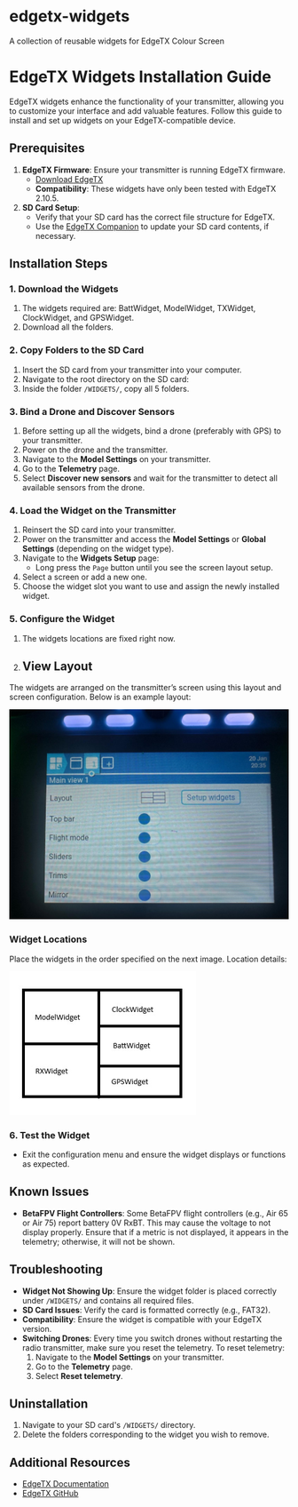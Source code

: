 # edgetx-widgets
A collection of reusable widgets for EdgeTX Colour Screen

# EdgeTX Widgets Installation Guide

EdgeTX widgets enhance the functionality of your transmitter, allowing you to customize your interface and add valuable features. Follow this guide to install and set up widgets on your EdgeTX-compatible device.

## Prerequisites

1. **EdgeTX Firmware**: Ensure your transmitter is running EdgeTX firmware.
   - [Download EdgeTX](https://www.edgetx.org/)
   - **Compatibility**: These widgets have only been tested with EdgeTX 2.10.5.
2. **SD Card Setup**:
   - Verify that your SD card has the correct file structure for EdgeTX.
   - Use the [EdgeTX Companion](https://www.edgetx.org/tools) to update your SD card contents, if necessary.

## Installation Steps

### 1. Download the Widgets
1. The widgets required are: BattWidget, ModelWidget, TXWidget, ClockWidget, and GPSWidget.
2. Download all the folders.

### 2. Copy Folders to the SD Card
1. Insert the SD card from your transmitter into your computer.
2. Navigate to the root directory on the SD card:
3. Inside the folder `/WIDGETS/`, copy all 5 folders.

### 3. Bind a Drone and Discover Sensors
1. Before setting up all the widgets, bind a drone (preferably with GPS) to your transmitter.
2. Power on the drone and the transmitter.
3. Navigate to the **Model Settings** on your transmitter.
4. Go to the **Telemetry** page.
5. Select **Discover new sensors** and wait for the transmitter to detect all available sensors from the drone.

### 4. Load the Widget on the Transmitter
1. Reinsert the SD card into your transmitter.
2. Power on the transmitter and access the **Model Settings** or **Global Settings** (depending on the widget type).
3. Navigate to the **Widgets Setup** page:
   - Long press the `Page` button until you see the screen layout setup.
4. Select a screen or add a new one.
5. Choose the widget slot you want to use and assign the newly installed widget.

### 5. Configure the Widget
1. The widgets locations are fixed right now.
2. ## View Layout
The widgets are arranged on the transmitter’s screen using this layout and screen configuration.
Below is an example layout:

![View Layout Example](/widgets/img/screen_config.jpeg)

### Widget Locations
Place the widgets in the order specified on the next image. Location details:

![Widget Locations](/widgets/img/widget_layout.jpg)

### 6. Test the Widget
- Exit the configuration menu and ensure the widget displays or functions as expected.

## Known Issues
- **BetaFPV Flight Controllers**: Some BetaFPV flight controllers (e.g., Air 65 or Air 75) report battery 0V RxBT. This may cause the voltage to not display properly. Ensure that if a metric is not displayed, it appears in the telemetry; otherwise, it will not be shown.

## Troubleshooting
- **Widget Not Showing Up**: Ensure the widget folder is placed correctly under `/WIDGETS/` and contains all required files.
- **SD Card Issues**: Verify the card is formatted correctly (e.g., FAT32).
- **Compatibility**: Ensure the widget is compatible with your EdgeTX version.
- **Switching Drones**: Every time you switch drones without restarting the radio transmitter, make sure you reset the telemetry. To reset telemetry:
  1. Navigate to the **Model Settings** on your transmitter.
  2. Go to the **Telemetry** page.
  3. Select **Reset telemetry**.

## Uninstallation
1. Navigate to your SD card's `/WIDGETS/` directory.
2. Delete the folders corresponding to the widget you wish to remove.

## Additional Resources
- [EdgeTX Documentation](https://www.edgetx.org/documentation)
- [EdgeTX GitHub](https://github.com/EdgeTX)
